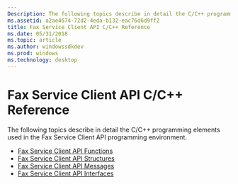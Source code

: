 ```yaml
---
Description: The following topics describe in detail the C/C++ programming elements used in the Fax Service Client API programming environment.
ms.assetid: a2ae4674-72d2-4eda-b132-eac76d6d9ff2
title: Fax Service Client API C/C++ Reference
ms.date: 05/31/2018
ms.topic: article
ms.author: windowssdkdev
ms.prod: windows
ms.technology: desktop
---
```


# Fax Service Client API C/C++ Reference

The following topics describe in detail the C/C++ programming elements used in the Fax Service Client API programming environment.

-   [Fax Service Client API Functions](-mfax-fax-service-client-api-functions.md)
-   [Fax Service Client API Structures](-mfax-fax-service-client-api-structures.md)
-   [Fax Service Client API Messages](-mfax-fax-service-client-api-messages.md)
-   [Fax Service Client API Interfaces](-mfax-fax-service-client-api-interfaces.md)

 

 



